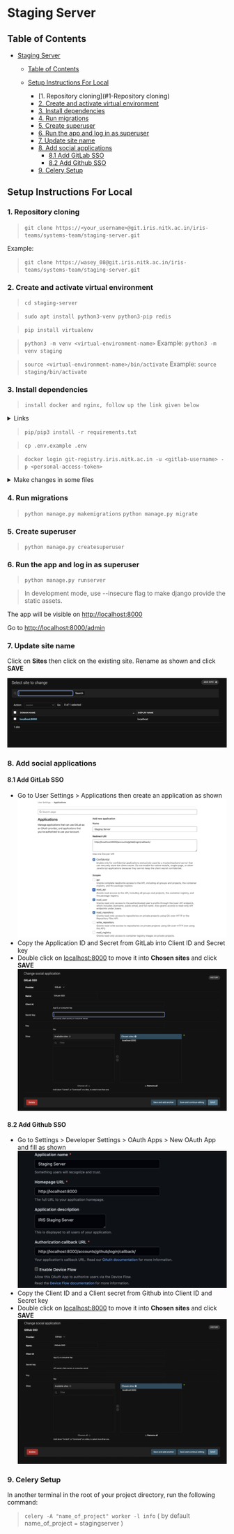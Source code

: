 # Staging Server

## Table of Contents
- [Staging Server](#staging-server)
  - [Table of Contents](#table-of-contents)
  - [Setup Instructions For Local](#setup-instructions-for-local)

    - [1. Repository cloning](#1-Repository cloning)
    - [2. Create and activate virtual environment](#2-create-and-activate-virtual-environment)
    - [3. Install dependencies](#3-install-dependencies)
    - [4. Run migrations](#4-run-migrations)
    - [5. Create superuser](#5-create-superuser)
    - [6. Run the app and log in as superuser](#6-run-the-app-and-log-in-as-superuser)
    - [7. Update site name](#7-update-site-name)
    - [8. Add social applications](#8-add-social-applications)
      - [8.1  Add GitLab SSO](#81--add-gitlab-sso)
      - [8.2 Add Github SSO](#82-add-github-sso)
    - [9. Celery Setup](#9-celery-setup)

## Setup Instructions For Local
### 1. Repository cloning
> `git clone https://<your_username>@git.iris.nitk.ac.in/iris-teams/systems-team/staging-server.git`

  Example:
  > `git clone https://wasey_08@git.iris.nitk.ac.in/iris-teams/systems-team/staging-server.git`


### 2. Create and activate virtual environment
> `cd staging-server`

> `sudo apt install python3-venv python3-pip redis`

> `pip install virtualenv` 
 
> `python3 -m venv <virtual-environment-name>`   Example:
  > `python3 -m venv staging`
  
> `source <virtual-environment-name>/bin/activate`   Example:
  > `source staging/bin/activate`

### 3. Install dependencies
> `install docker and nginx, follow up the link given below`

<details><summary>Links</summary>

> for docker installation click [here](https://docs.docker.com/get-docker/)

> add sudo user to the docker group, to run docker without sudo command. Follow up this [link](https://docs.docker.com/engine/install/linux-postinstall/)

> for nginx installation click [here](https://www.nginx.com/resources/wiki/start/topics/tutorials/install/)

</details>


> `pip/pip3 install -r requirements.txt`

> `cp .env.example .env`

> `docker login git-registry.iris.nitk.ac.in -u <gitlab-username> -p <personal-access-token>`

<details><summary>Make changes in some files</summary>



1. stagingserver/settings.py

  > Change `ASGI_APPLICATION = 'stagingserver.routing.application'` to `ASGI_APPLICATION = 'stagingserver.asgi.application'`

2. stagingserver/asgi.py

  > delete the whole content of asgi.py and add these lines

    import os

    from django.core.asgi import get_asgi_application

    os.environ.setdefault('DJANGO_SETTINGS_MODULE', 'stagingserver.settings')
    application = get_asgi_application()

3. add/move some files to nginx for serving static files used in the website 

  > `move deploy/template.conf` to `/etc/nginx/sites-available/`

  > go to this [link](https://git.iris.nitk.ac.in/iris-teams/systems-team/staging-server/-/wikis/nginx-templates) and add those two conf files to /etc/nginx/sites-available/

  > create a syslink for those files which is added in nginx/sites-available/ directory. Example `sudo ln -s /etc/nginx/sites-available/template.conf /etc/nginx/sites-enabled/` do the same for other conf file by changing the name in the command 

  > in staging.conf replace this `alias /home/systems/staging-server/assets/;` with the actual patch of your assets directory. Example: `alias /home/w453y/staging-server/assets/;`

  4. configure .env file, can refer to the example given below

    
    PATH_TO_HOME_DIR="/home/w453y"
    
    CSRF_ALLOWED_HOSTS="https://%2A.staging.iris.nitk.ac.in%2Chttps//*.127.0.0.1,https://10.15.65.45,https://0.0.0.0"
    
    ALLOWED_HOSTS="staging.iris.nitk.ac.in,localhost,127.0.0.1,10.15.65.45,0.0.0.0"

    NGINX_ADD_CONFIG_SCRIPT_PATH="/home/w453y/staging-server/scripts/nginx_add_config.sh"
    
    NGINX_REMOVE_SCRIPT="/home/w453y/staging-server/scripts/nginx_remove_config.sh"
    
    NGINX_ADD_CONFIG_SCRIPT_IRIS="/home/w453y/staging-server/scripts/nginx_add_config_IRIS.sh"
    
    NGINX_ADD_CONFIG_SCRIPT_IRIS_PATH="/home/w453y/staging-server/scripts/nginx_add_config_IRIS.sh"
    
    HOST_PARENT_WD="/home/w453y/staging-server"
    
    IRIS_DOCKER_NETWORK="IRIS"
    
    PREFIX="staging"
    
    DOCKER_DB_IMAGE="mysql:5.7"
    
    DOCKER_IMAGE="git-registry.iris.nitk.ac.in/iris-teams/systems-team/staging-server/dev-iris:4.3.2"
    
    DOMAIN_PREFIX="staging"
    
    DOMAIN="iris.nitk.ac.in"
    
    DEFAULT_NETWORK="IRIS"

    REDIS_HOST=127.0.0.1
    
    REDIS_PORT=6379
    
    DOCKER_SOCKET_HOST="socat"


</details>


### 4. Run migrations
> `python manage.py makemigrations`
> `python manage.py migrate`

### 5. Create superuser
> `python manage.py createsuperuser`

### 6. Run the app and log in as superuser
> `python manage.py runserver`

> In development mode, use --insecure flag to make django provide the static assets. 

The app will be visible on [http://localhost:8000](http://localhost:8000)

Go to [http://localhost:8000/admin](http://localhost:8000/admin)

### 7. Update site name
Click on **Sites** then click on the existing site. Rename as shown and click **SAVE**

![image.png](./images/image.png)

### 8. Add social applications
#### 8.1  Add GitLab SSO
  * Go to User Settings > Applications then create an application as shown
    ![image-2.png](./images/image-2.png)
  * Copy the Application ID and Secret from GitLab into Client ID and Secret key 
  * Double click on [localhost:8000](http://localhost:8000) to move it into **Chosen sites** and click **SAVE**
    ![image-1.png](./images/image-1.png)

#### 8.2 Add Github SSO
* Go to Settings > Developer Settings > OAuth Apps > New OAuth App and fill as shown
  ![image-3.png](./images/image-3.png)
* Copy the Client ID and a Client secret from Github into Client ID and Secret key
* Double click on [localhost:8000](http://localhost:8000) to move it into **Chosen sites** and click **SAVE**
  ![image-4.png](./images/image-4.png)

### 9. Celery Setup
In another terminal in the root of your project directory, run the following command:
> `celery -A "name_of_project" worker -l info` ( by default name_of_project = stagingserver )
